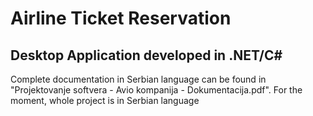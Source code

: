 # Airline Ticket Reservation

## Desktop Application developed in .NET/C#
Complete documentation in Serbian language can be found in "Projektovanje softvera - Avio kompanija - Dokumentacija.pdf".
For the moment, whole project is in Serbian language
